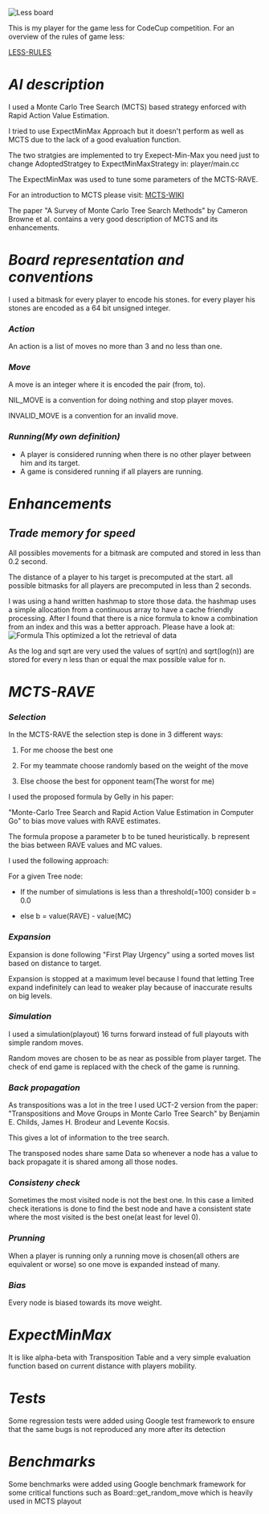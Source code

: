 ![Less board](http://www.codecup.nl/images/leeg_bord.png)


This is my player for the game less for CodeCup competition.
For an overview of the rules of game less:

[LESS-RULES](http://www.codecup.nl/rules_less.php)

# *AI description*

I used a Monte Carlo Tree Search (MCTS) based strategy enforced with Rapid Action Value Estimation.

I tried to use ExpectMinMax Approach but it doesn't perform as well as MCTS due to the lack of a good evaluation function.

The two stratgies are implemented to try Exepect-Min-Max you need just to change AdoptedStratgey to ExpectMinMaxStrategy in:
player/main.cc

The ExpectMinMax was used to tune some parameters of the MCTS-RAVE.

For an introduction to MCTS please visit:
[MCTS-WIKI](https://en.wikipedia.org/wiki/Monte_Carlo_tree_search)

The paper "A Survey of Monte Carlo Tree Search Methods" by Cameron Browne et al. contains a very good description of MCTS and its enhancements.

# *Board representation and conventions*
I used a bitmask for every player to encode his stones. for every player his stones are encoded as a 64 bit unsigned integer.

### *Action*
An action is a list of moves no more than 3 and no less than one.

### *Move*
A move is an integer where it is encoded the pair (from, to).

NIL_MOVE is a convention for doing nothing and stop player moves.

INVALID_MOVE is a convention for an invalid move.

### *Running(My own definition)*
- A player is considered running when there is no other player between him and its target.
- A game is considered running if all players are running.

# *Enhancements*

## *Trade memory for speed*

All possibles movements for a bitmask are computed and stored in less than 0.2 second.

The distance of a player to his target is precomputed at the start. all possible bitmasks for all players are precomputed in less than 2 seconds.

I was using a hand written hashmap to store those data. the hashmap uses a simple allocation from a
continuous array to have a cache friendly processing. After I found that there is a nice formula
to know a combination from an index and this was a better approach. Please have a look at:
![Formula](https://en.wikipedia.org/wiki/Combinatorial_number_system#Finding_the_k-combination_for_a_given_number)
This optimized a lot the retrieval of data

As the log and sqrt are very used the values of sqrt(n) and sqrt(log(n)) are stored for every n less than or equal the max possible value for n.

# *MCTS-RAVE*
### *Selection*
In the MCTS-RAVE the selection step is done in 3 different ways:

1. For me choose the best one

2. For my teammate choose randomly based on the weight of the move

3. Else choose the best for opponent team(The worst for me)

I used the proposed formula by Gelly in his paper:

"Monte-Carlo Tree Search and Rapid Action Value Estimation in Computer Go" to bias move values with RAVE estimates.

The formula propose a parameter b to be tuned heuristically. b represent the bias between RAVE values and MC values.

I used the following approach:

For a given Tree node:

- If the number of simulations is less than a threshold(=100) consider b = 0.0

- else b = value(RAVE) - value(MC)

### *Expansion*
Expansion is done following "First Play Urgency" using a sorted moves list based on distance to target.

Expansion is stopped at a maximum level because I found that letting Tree expand indefinitely can lead to weaker play because of inaccurate results on big levels.

### *Simulation*
I used a simulation(playout) 16 turns forward instead of full playouts with simple random moves.

Random moves are chosen to be as near as possible from player target.
The check of end game is replaced with the check of the game is running.

### *Back propagation*
As transpositions was a lot in the tree I used UCT-2 version from the paper:
"Transpositions and Move Groups in Monte Carlo Tree Search" by Benjamin E. Childs, James H. Brodeur and Levente Kocsis.

This gives a lot of information to the tree search.

The transposed nodes share same Data so whenever a node has a value to back propagate it is shared among all those nodes.

### *Consisteny check*
Sometimes the most visited node is not the best one.
In this case a limited check iterations is done to find the best node and have a consistent state where the most visited is the best one(at least for level 0).

### *Prunning*
When a player is running only a running move is chosen(all others are equivalent or worse) so one move is expanded instead of many.

### *Bias*
Every node is biased towards its move weight.

# *ExpectMinMax*
It is like alpha-beta with Transposition Table and a very simple evaluation function based on current distance with players mobility.

# *Tests*
Some regression tests were added using Google test framework to ensure that the same bugs is not reproduced any more after its detection

# *Benchmarks*
Some benchmarks were added using Google benchmark framework for some critical functions such as Board::get_random_move which is heavily used in MCTS playout
